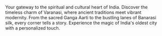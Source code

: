 Your gateway to the spiritual and cultural heart of India. Discover the timeless charm of Varanasi, where ancient traditions meet vibrant modernity. From the sacred Ganga Aarti to the bustling lanes of Banarasi silk, every corner tells a story. Experience the magic of India's oldest city with a personalized touch.
